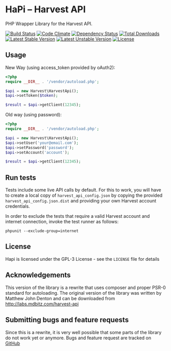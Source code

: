 HaPi – Harvest API
==================

PHP Wrapper Library for the Harvest API.

[![Build Status](https://travis-ci.org/gridonic/hapi.svg?branch=master)](https://travis-ci.org/gridonic/hapi)
[![Code Climate](https://codeclimate.com/github/gridonic/hapi/badges/gpa.svg)](https://codeclimate.com/github/gridonic/hapi)
[![Dependency Status](https://www.versioneye.com/user/projects/54b59bf305064657eb0000c1/badge.svg?style=flat)](https://www.versioneye.com/user/projects/54b59bf305064657eb0000c1)
[![Total Downloads](https://poser.pugx.org/gridonic/hapi/d/total.svg)](https://packagist.org/packages/gridonic/hapi)
[![Latest Stable Version](https://poser.pugx.org/gridonic/hapi/v/stable.svg)](https://packagist.org/packages/gridonic/hapi)
[![Latest Unstable Version](https://poser.pugx.org/gridonic/hapi/v/unstable.svg)](https://packagist.org/packages/gridonic/hapi)
[![License](https://poser.pugx.org/gridonic/hapi/license.svg)](https://packagist.org/packages/gridonic/hapi)

Usage
-----

New Way (using access_token provided by oAuth2):

```php
<?php
require __DIR__ . '/vendor/autoload.php';

$api = new Harvest\HarvestApi();
$api->setToken($token);

$result = $api->getClient(12345);
```

Old way (using password):
```php
<?php
require __DIR__ . '/vendor/autoload.php';

$api = new Harvest\HarvestApi();
$api->setUser('your@email.com');
$api->setPassword('password');
$api->setAccount('account');

$result = $api->getClient(12345);
```

Run tests
---------

Tests include some live API calls by default. For this to work, you will have to create a local copy of
```harvest_api_config.json``` by copying the provided ```harvest_api_config.json.dist``` and providing your own
Harvest account credentials.

In order to exclude the tests that require a valid Harvest account and internet connection, invoke the test runner
as follows:

    phpunit --exclude-group=internet

License
-------

Hapi is licensed under the GPL-3 License - see the `LICENSE` file for details

Acknowledgements
----------------

This version of the library is a rewrite that uses composer and proper PSR-0 standard
for autoloading. The original version of the library was written by Matthew John Denton
and can be downloaded from http://labs.mdbitz.com/harvest-api

Submitting bugs and feature requests
------------------------------------

Since this is a rewrite, it is very well possible that some parts of the library
do not work yet or anymore. Bugs and feature request are tracked on [GitHub](https://github.com/gridonic/hapi/issues)
